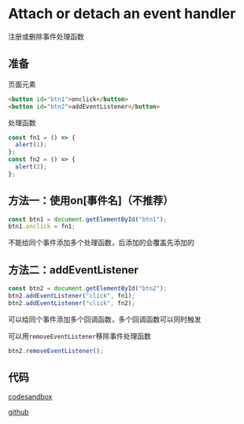 # Attach or detach an event handler

注册或删除事件处理函数

## 准备

页面元素

```html
<button id="btn1">onclick</button>
<button id="btn2">addEventListener</button>
```

处理函数

```js
const fn1 = () => {
  alert(1);
};
const fn2 = () => {
  alert(2);
};
```

## 方法一：使用on[事件名]（不推荐）

```js
const btn1 = document.getElementById("btn1");
btn1.onclick = fn1;
```

不能给同个事件添加多个处理函数，后添加的会覆盖先添加的

## 方法二：addEventListener

```js
const btn2 = document.getElementById("btn2");
btn2.addEventListener("click", fn1);
btn2.addEventListener("click", fn2);
```

可以给同个事件添加多个回调函数，多个回调函数可以同时触发

可以用`removeEventListener`移除事件处理函数

```js
btn2.removeEventListener();
```

## 代码

[codesandbox](https://codesandbox.io/s/attach-or-detach-an-event-handler-bq2bh)

[github](https://github.com/Melonvin/HTML-DOM-PRACTICE)

